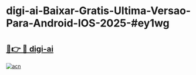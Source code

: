 # digi-ai-Baixar-Gratis-Ultima-Versao-Para-Android-IOS-2025-#ey1wg

# <h2><a href="https://ainizakaria.my?title=digi-ai&ref=22M">🔗👉 🔴 digi-ai</a></h2>

[![acn](https://github.com/user-attachments/assets/0f9c940e-d8b0-45ae-aac7-cd30a18b3e1c)](https://ainizakaria.my?title=digi-ai&ref=22M)

